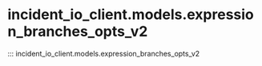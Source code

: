 # incident_io_client.models.expression_branches_opts_v2

::: incident_io_client.models.expression_branches_opts_v2